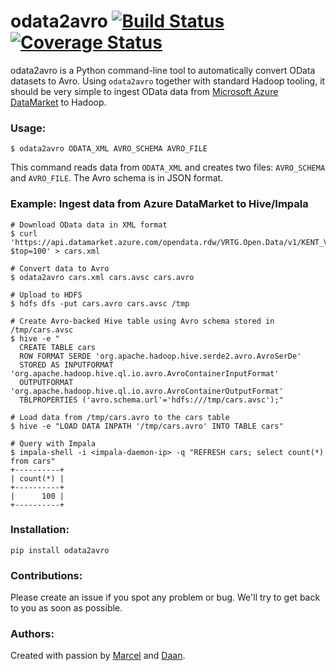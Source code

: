 odata2avro [![Build Status](https://travis-ci.org/datadudes/odata2avro.svg?branch=master)](https://travis-ci.org/datadudes/odata2avro) [![Coverage Status](https://coveralls.io/repos/datadudes/odata2avro/badge.svg?branch=master)](https://coveralls.io/r/datadudes/odata2avro?branch=master)
=====

odata2avro is a Python command-line tool to automatically
convert OData datasets to Avro. Using `odata2avro` together with standard
Hadoop tooling, it should be very simple to ingest OData data from
[Microsoft Azure DataMarket](https://datamarket.azure.com/browse/data) to Hadoop.

### Usage:

```
$ odata2avro ODATA_XML AVRO_SCHEMA AVRO_FILE
```

This command reads data from `ODATA_XML` and creates two files: `AVRO_SCHEMA`
 and `AVRO_FILE`. The Avro schema is in JSON format.


### Example: Ingest data from Azure DataMarket to Hive/Impala

```
# Download OData data in XML format
$ curl 'https://api.datamarket.azure.com/opendata.rdw/VRTG.Open.Data/v1/KENT_VRTG_O_DAT?$top=100' > cars.xml

# Convert data to Avro
$ odata2avro cars.xml cars.avsc cars.avro

# Upload to HDFS
$ hdfs dfs -put cars.avro cars.avsc /tmp

# Create Avro-backed Hive table using Avro schema stored in /tmp/cars.avsc
$ hive -e "
  CREATE TABLE cars
  ROW FORMAT SERDE 'org.apache.hadoop.hive.serde2.avro.AvroSerDe'
  STORED AS INPUTFORMAT 'org.apache.hadoop.hive.ql.io.avro.AvroContainerInputFormat'
  OUTPUTFORMAT 'org.apache.hadoop.hive.ql.io.avro.AvroContainerOutputFormat'
  TBLPROPERTIES ('avro.schema.url'='hdfs:///tmp/cars.avsc');"

# Load data from /tmp/cars.avro to the cars table
$ hive -e "LOAD DATA INPATH '/tmp/cars.avro' INTO TABLE cars"

# Query with Impala
$ impala-shell -i <impala-daemon-ip> -q "REFRESH cars; select count(*) from cars"
+----------+
| count(*) |
+----------+
|      100 |
+----------+
```

### Installation:

`pip install odata2avro`


### Contributions:

Please create an issue if you spot any problem or bug.
We'll try to get back to you as soon as possible.

### Authors:

Created with passion by [Marcel](https://github.com/mkrcah)
and [Daan](https://github.com/DandyDev).

